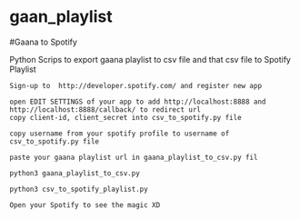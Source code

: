 # gaan_playlist


#Gaana to Spotify

Python Scrips to export gaana playlist to csv file and that csv file to Spotify Playlist

    Sign-up to  http://developer.spotify.com/ and register new app
    
    open EDIT SETTINGS of your app to add http://localhost:8888 and http://localhost:8888/callback/ to redirect url
    copy client-id, client_secret into csv_to_spotify.py file
    
    copy username from your spotify profile to username of csv_to_spotify.py file
    
    paste your gaana playlist url in gaana_playlist_to_csv.py fil
    
    python3 gaana_playlist_to_csv.py
    
    python3 csv_to_spotify_playlist.py
    
    Open your Spotify to see the magic XD

